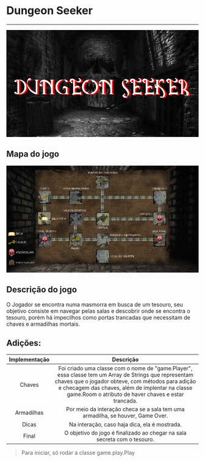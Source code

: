 # Dungeon Seeker

---

![Capa do jogo](cape.png)

## Mapa do jogo

![Mapa do jogo](map.png)

## Descrição do jogo

O Jogador se encontra numa masmorra em busca de um tesouro, 
seu objetivo consiste em navegar pelas salas e descobrir onde se encontra o 
tesouro, porém há impecilhos como portas trancadas que necessitam de chaves e 
armadilhas mortais.

## Adições:

| Implementação |                                                                                                                               Descrição                                                                                                                               |
|:-------------:|:---------------------------------------------------------------------------------------------------------------------------------------------------------------------------------------------------------------------------------------------------------------------:|
|    Chaves     | Foi criado uma classe com o nome de "game.Player", essa classe tem um Array de Strings que representam chaves que o jogador obteve, com métodos para adição e checagem das chaves, além de implentar na classe game.Room o atributo de haver chaves e estar trancada. |
|  Armadilhas   |                                                                                            Por meio da interação checa se a sala tem uma armadilha, se houver, Game Over.                                                                                             |
|     Dicas     |                                                                                                             Na interação, caso haja dica, ela é mostrada.                                                                                                             |
|     Final     |                                                                                               O objetivo do jogo é finalizado ao chegar na sala secreta com o tesouro.                                                                                                |

> Para iniciar, só rodar a classe game.play.Play